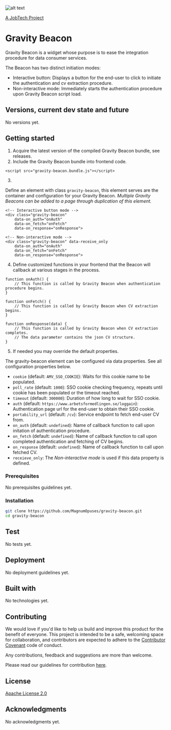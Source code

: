 ![alt text][logo]

[logo]: https://github.com/MagnumOpuses/project-meta/blob/master/img/jobtechdev_black.png "JobTech dev logo"
[A JobTech Project](https://www.jobtechdev.se)

# Gravity Beacon

Gravity Beacon is a widget whose purpose is to ease the integration procedure for data consumer services.

The Beacon has two distinct initiation modes:
* Interactive button: Displays a button for the end-user to click to initiate the authentication and cv extraction procedure.
* Non-interactive mode: Immediately starts the authentication procedure upon Gravity Beacon script load.

## Versions, current dev state and future

No versions yet.

## Getting started

1. Acquire the latest version of the compiled Gravity Beacon bundle, see releases.
2. Include the Gravity Beacon bundle into frontend code.
```
<script src="gravity-beacon.bundle.js"></script>
```
3. 
Define an element with class `gravity-beacon`, this element serves are the container and configuration for your Gravity Beacon.
_Multiple Gravity Beacons can be added to a page through duplication of this element._
```
<!-- Interactive button mode -->
<div class="gravity-beacon"
    data-on_auth="onAuth"
    data-on_fetch="onFetch"
    data-on_response="onResponse">

<!-- Non-interactive mode -->
<div class="gravity-beacon" data-receive_only
    data-on_auth="onAuth"
    data-on_fetch="onFetch"
    data-on_response="onResponse">
```
4. Define customized functions in your frontend that the Beacon will callback at various stages in the process.
```
function onAuth() {
    // This function is called by Gravity Beacon when authentication procedure begins.
}

function onFetch() {
    // This function is called by Gravity Beacon when CV extraction begins.
}

function onResponse(data) {
    // This function is called by Gravity Beacon when CV extraction completes.
    // The data parameter contains the json CV structure.
}
```
5. If needed you may override the default properties.

The gravity-beacon element can be configured via data properties.
See all configuration properties below.

- `cookie` (default: `AMV_SSO_COOKIE`): Waits for this cookie name to be populated.
- `poll_rate` (default: `1000`): SSO cookie checking frequency, repeats until cookie has been populated or the timeout reached.
- `timeout` (default: `300000`): Duration of how long to wait for SSO cookie.
- `auth` (default: `https://www.arbetsformedlingen.se/loggain`): Authentication page url for the end-user to obtain their SSO cookie.
- `portability_url` (default: `/cv`): Service endpoint to fetch end-user CV from.
- `on_auth` (default: `undefined`): Name of callback function to call upon initation of authentication procedure.
- `on_fetch` (default: `undefined`): Name of callback function to call upon completed authentication and fetching of CV begins.
- `on_response` (default: `undefined`): Name of callback function to call upon fetched CV.
- `receieve_only`: The _Non-interactive mode_ is used if this data property is defined.

### Prerequisites

No prerequisites guidelines yet.

### Installation

```bash
git clone https://github.com/MagnumOpuses/gravity-beacon.git
cd gravity-beacon
```

## Test

No tests yet.

## Deployment

No deployment guidelines yet.

## Built with

No technologies yet.

## Contributing

We would love if you'd like to help us build and improve this product for the benefit of everyone. This project is intended to be a safe, welcoming space for collaboration, and contributors are expected to adhere to the [Contributor Covenant](http://contributor-covenant.org/) code of conduct.

Any contributions, feedback and suggestions are more than welcome.

Please read our guidelines for contribution [here](CONTRIBUTING_TEMPLATE.md).

## License

[Apache License 2.0](LICENSE.md)

## Acknowledgments

No acknowledgments yet.
